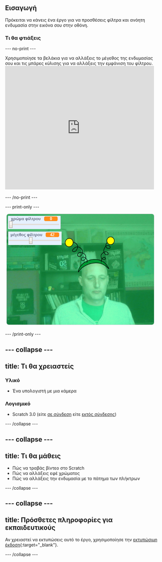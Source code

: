 ## Εισαγωγή

Πρόκειται να κάνεις ένα έργο για να προσθέσεις φίλτρα και ανόητη ενδυμασία στην εικόνα σου στην οθόνη.

### Τι θα φτιάξεις

--- no-print ---

Χρησιμοποίησε τα βελάκια για να αλλάξεις το μέγεθος της ενδυμασίας σου και τις μπάρες κύλισης για να αλλάξεις την εμφάνιση του φίλτρου. <iframe src="https://scratch.mit.edu/projects/384618711/embed" allowtransparency="true" width="485" height="402" frameborder="0" scrolling="no" allowfullscreen mark="crwd-mark"></iframe>

--- /no-print ---

--- print-only ---

![Ολοκληρωμένο έργο](images/final.png)

--- /print-only ---

--- collapse ---
---
title: Τι θα χρειαστείς
---

### Υλικό

+ Ένα υπολογιστή με μια κάμερα

### Λογισμικό

+ Scratch 3.0 (είτε [σε σύνδεση](http://rpf.io/scratchon) είτε [εκτός σύνδεσης](http://rpf.io/scratchoff))

--- /collapse ---

--- collapse ---
---
title: Τι θα μάθεις
---

- Πώς να τραβάς βίντεο στο Scratch
- Πώς να αλλάξεις εφέ χρώματος
- Πώς να αλλάξεις την ενδυμασία με το πάτημα των πλήκτρων

--- /collapse ---

--- collapse ---
---
title: Πρόσθετες πληροφορίες για εκπαιδευτικούς
---

Αν χρειαστεί να εκτυπώσεις αυτό το έργο, χρησιμοποίησε την [εκτυπώσιμη έκδοση](https://projects.raspberrypi.org/el-GR/projects/scratchchat-filters/print){:target="_blank"}.

--- /collapse ---

